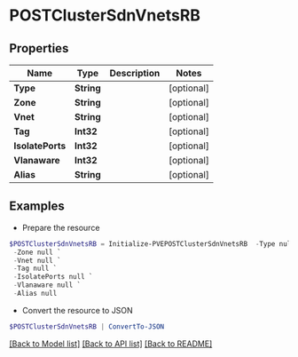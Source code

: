 # POSTClusterSdnVnetsRB
## Properties

Name | Type | Description | Notes
------------ | ------------- | ------------- | -------------
**Type** | **String** |  | [optional] 
**Zone** | **String** |  | [optional] 
**Vnet** | **String** |  | [optional] 
**Tag** | **Int32** |  | [optional] 
**IsolatePorts** | **Int32** |  | [optional] 
**Vlanaware** | **Int32** |  | [optional] 
**Alias** | **String** |  | [optional] 

## Examples

- Prepare the resource
```powershell
$POSTClusterSdnVnetsRB = Initialize-PVEPOSTClusterSdnVnetsRB  -Type null `
 -Zone null `
 -Vnet null `
 -Tag null `
 -IsolatePorts null `
 -Vlanaware null `
 -Alias null
```

- Convert the resource to JSON
```powershell
$POSTClusterSdnVnetsRB | ConvertTo-JSON
```

[[Back to Model list]](../README.md#documentation-for-models) [[Back to API list]](../README.md#documentation-for-api-endpoints) [[Back to README]](../README.md)

